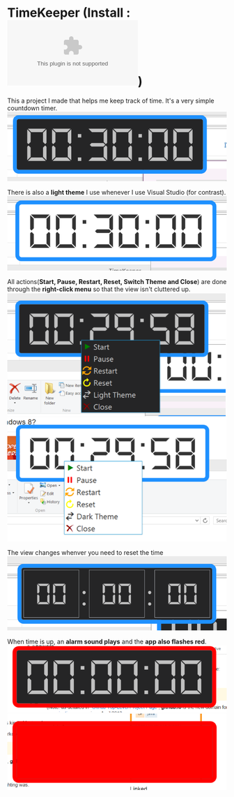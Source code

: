 # TimeKeeper (Install : ![Install\setup.exe](Install\setup.exe))
This a project I made that helps me keep track of time.
It's a very simple countdown timer.
![Dark themed TimeKeeper](images/dark.png)

There is also a **light theme** I use whenever I use Visual Studio (for contrast).
![Light themed TimeKeeper](images/light.png)

All actions(**Start, Pause, Restart, Reset, Switch Theme and Close**) are done
through the **right-click menu** so that the view isn't cluttered up.
![Dark Options](images/darkoption.png)
![Light Options](images/lightoption.png)

The view changes whenver you need to reset the time
![Reset view](images/reset.png)

When time is up, an **alarm sound plays** and the **app also flashes red**.
![Flash 1](images/appflash1.png)
![Flash 2](images/appflash2.png)
